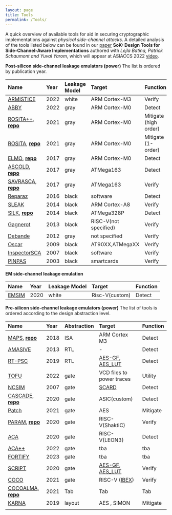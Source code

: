 ```yaml
---
layout: page
title: Tools
permalink: /Tools/
---
```


A quick overview of  available tools for aid in securing cryptographic implementations against *physical side-channel attacks*. A detailed analysis of the tools listed below can be found in our [paper](https://eprint.iacr.org/2021/497) **SoK: Design Tools for Side-Channel-Aware Implementations** authored with *Lejla Batina, Patrick Schaumont and Yuval Yarom*, which will appear at ASIACCS 2022 [video](https://files.atypon.com/acm/f2997b8d65b9e28117612ee09c55d4df).

**Post-silicon side-channel leakage emulators (power)**
The list is ordered by publication year.

|**Name**      | **Year**|**Leakage Model**|**Target**|**Function** |
|:--------------|:-------|:------|:--------------|:--------------|
|[ARMISTICE](https://eprint.iacr.org/2022/467.pdf)     | 2022    | white | ARM Cortex-M3| Verify |
|[ABBY](https://eprint.iacr.org/2021/1569)    | 2022    | gray        | ARM Cortex-M0| Detect     |
|[ROSITA++](https://eprint.iacr.org/2021/1181), [**repo**](https://github.com/0xADE1A1DE/Rositaplusplus)| 2021    | gray        | ARM Cortex-M0| Mitigate (high order)|
|[ROSITA](https://eprint.iacr.org/2019/1445), [**repo**](https://github.com/0xADE1A1DE/Rosita)  | 2021    | gray        | ARM Cortex-M0| Mitigate (1-order)|
|[ELMO](https://eprint.iacr.org/2016/517), [**repo**](https://github.com/sca-research/ELMO)   | 2017    | gray        | ARM Cortex-M0| Detect     |
|[ASCOLD](https://eprint.iacr.org/2017/345), [**repo**](https://github.com/nikita-veshchikov/ascold) | 2017    | gray        | ATMega163    | Detect     |
|[SAVRASCA](https://ieeexplore.ieee.org/document/7961951), [**repo**](https://github.com/nikita-veshchikov/savrasca)| 2017    | gray        | ATMega163    | Verify    |
|[Reparaz](https://www.iacr.org/archive/fse2016/97830195/97830195.pdf) | 2016    | black       | software     | Detect|
|[SLEAK](https://www.mitre.org/publications/technical-papers/sleak-a-side-channel-leakage-evaluator-and-analysis-kit)|2014   | black | ARM Cortex-A8 | Verify |
|[SILK](https://dl.acm.org/doi/10.1145/2689702.2689706), [**repo**](https://github.com/nikita-veshchikov/silk)|2014   | black  |ATMega328P|Detect|
|[Gagnerot](http://aurore.unilim.fr/ori-oai-search/notice/view/unilim-ori-59315)    | 2013 |     black  | RISC-V(not specified) |  Verify  |
|[Debande](https://eprint.iacr.org/2012/703.pdf) | 2012    | gray        |not specified| Verify |
|[Oscar](https://dl.acm.org/doi/10.1109/CSE.2009.119)  | 2009    | black       |AT90XX,ATMegaXX | Verify |
|[InspectorSCA](https://www.riscure.com/security-tools/inspector-sca)|2007 | black       |software | Verify |
|[PINPAS](https://research.utwente.nl/en/publications/pinpas-a-tool-for-power-analysis-of-smartcards)     |2003  | black       |smartcards  | Verify |

**EM side-channel leakage emulation**


|**Name**      | **Year**|**Leakage Model**|**Target**|**Function** |
|:--------------|:-------|:------|:--------------|:--------------|
|[EMSIM](https://ieeexplore.ieee.org/document/9065440)    | 2020    | white        | Risc-V(custom)| Detect     |

**Pre-silicon side-channel leakage emulators (power)**
The list of tools is ordered according to the design abstraction level. 

|**Name**        | **Year**|**Abstraction**|**Target**    |**Function** |
|:--------------|:---------|:-----------|:--------------|:--------------|
|[MAPS](https://link.springer.com/chapter/10.1007/978-3-319-89641-0_5), [**repo**](https://github.com/cryptolu/maps)      | 2018    | ISA          | ARM Cortex M3              |  Detect     |
|[AMASIVE](https://link.springer.com/chapter/10.1007/978-3-642-42001-6_12)   | 2013    | RTL          |      -                     |  Detect     |
|[RT-PSC](https://jin.ece.ufl.edu/papers/VTS19.pdf)    | 2019    | RTL          |[AES-GF](http://www.aoki.ecei.tohoku.ac.jp/crypto/web/cores.html),  [AES_LUT](http://satoh.cs.uec.ac.jp/SAKURA/hardware/SAKURA-G.html)|Detect|
|[TOFU](https://eprint.iacr.org/2022/129)|2022|gate| VCD files to power traces |Utility|
|[NCSIM](https://citeseerx.ist.psu.edu/viewdoc/download?doi=10.1.1.113.638&rep=rep1&type=pdf)|2007|gate|[SCARD](https://cordis.europa.eu/project/id/507270)|Detect|
|[CASCADE](https://www.esat.kuleuven.be/cosic/publications/article-3204.pdf), [**repo**](https://github.com/dsijacic/CASCADE)| 2020   |  gate |ASIC(custom)|Detect|
| [Patch](https://link.springer.com/article/10.1007/s11227-021-03927-w) | 2021 | gate     | AES                               | Mitigate |
|[PARAM](https://arxiv.org/abs/1911.08813), [**repo**](https://github.com/avlakshmy/power-side-channel-analysis/tree/master)     | 2020    | gate         |RISC-V(ShaktiC)             | Verify     |
|[ACA](https://eprint.iacr.org/2020/1192)       | 2020    | gate         |RISC-V(LEON3)               | Detect|
|[ACA++](https://arxiv.org/pdf/2204.11972.pdf)       | 2022    | gate         |tba               | tba|
|[FORTIFY](https://ieeexplore.ieee.org/stamp/stamp.jsp?tp=&arnumber=9712551)       | 2023    | gate         |tba               | tba|
|[SCRIPT](https://dl.acm.org/doi/10.1145/3383445)    | 2020    | gate         |[AES-GF](http://www.aoki.ecei.tohoku.ac.jp/crypto/web/cores.html), [AES_LUT](http://satoh.cs.uec.ac.jp/SAKURA/hardware/SAKURA-G.html)| Verify       |
| [COCO](https://pure.tugraz.at/ws/portalfiles/portal/30823144/main.pdf) |2021|gate|RISC-V ([IBEX](https://github.com/lowRISC/ibex))|Verify|
|[COCOALMA](https://graz.pure.elsevier.com/en/publications/cocoalma-a-versatile-masking-verifier), [**repo**](https://github.com/IAIK/coco-alma)| 2021 | Tab |Tab|Tab|
|[KARNA](https://ieeexplore.ieee.org/document/8942173)   | 2019 | layout   |AES , SIMON                | Mitigate |
| |  |  | |  |

